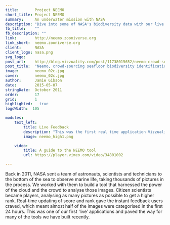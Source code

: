 ```yaml
---
title:       Project NEEMO
short_title: Project NEEMO
summary: 	 An underwater mission with NASA
description: "Dive into some of NASA's biodiversity data with our live web application built on node.js"
fb_title:	 ""
fb_description: ""
link:        http://neemo.zooniverse.org
link_short:  neemo.zooniverse.org
client:      NASA
client_logo: nasa.png
svg_logo:	 
post_url:    http://blog.vizzuality.com/post/11738015652/neemo-crowd-sourcing-a-seafloor-biodiversity
post_title:  "Neemo, crowd-sourcing seafloor biodiversity identification"
image:       neemo_02c.jpg
cover:  	 neemo_02c.jpg
author:      Jamie Gibson
date:        2015-05-07
stringDate:  October 2011
order:       17
grid:        1
highlighted:   true
logoWidth:  105

modules:
    text_left:
        title: Live Feedback
        description: "This was the first real time application Vizzuality built, using node.js and socket.io. It set the path for many of the projects we've developed since. It also utilised CartoDB as a back end for this data intensive application."
        image: neemo_high1.png

    video:
        title: A guide to the NEEMO tool
        url: https://player.vimeo.com/video/34801002

---
```

Back in 2011, NASA sent a team of astronauts, scientists and technicians to the bottom of the sea to observe marine life, taking thousands of pictures in the process. We worked with them to build a tool that harnessed the power of the cloud and the crowd to analyse those images. Citizen scientists became players, analysing as many pictures as possible to get a higher rank. Real-time updating of score and rank gave the instant feedback users craved, which meant almost half of the images were categorised in the first 24 hours. This was one of our first ‘live’ applications and paved the way for many of the tools we have built recently. 
